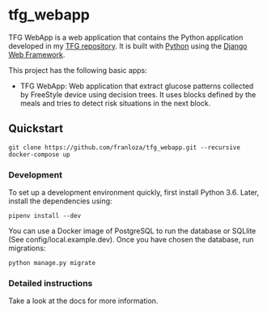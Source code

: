 

# tfg_webapp

TFG WebApp is a web application that contains the Python application developed in my [TFG repository](http://github.com/franloza/tfg). It is built with [Python][0] using the [Django Web Framework][1].

This project has the following basic apps:

* TFG WebApp: Web application that extract glucose patterns collected by FreeStyle device using decision trees. It uses
blocks defined by the meals and tries to detect risk situations in the next block.


## Quickstart 

```
git clone https://github.com/franloza/tfg_webapp.git --recursive
docker-compose up
```

### Development

To set up a development environment quickly, first install Python 3.6. Later,
install the dependencies using:

`pipenv install --dev`

You can use a Docker image of PostgreSQL to run the database or SQLlite (See config/local.example.dev). Once you have chosen the database, run migrations:

    python manage.py migrate

### Detailed instructions

Take a look at the docs for more information.

[0]: https://www.python.org/
[1]: https://www.djangoproject.com/
